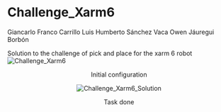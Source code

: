 # Challenge_Xarm6
Giancarlo Franco Carrillo
Luis Humberto Sánchez Vaca
Owen Jáuregui Borbón

Solution to the challenge of pick and place for the xarm 6 robot
![Challenge_Xarm6](https://user-images.githubusercontent.com/48933161/158287818-e16d7037-7eeb-42de-afd6-df62e4fd04cf.png)
<div align="center"> Initial configuration
  
![Challenge_Xarm6_Solution](https://user-images.githubusercontent.com/48933161/158292032-65d2e33d-ff86-4565-ba96-ecbe09b0f5b5.png)
<div align="center"> Task done
